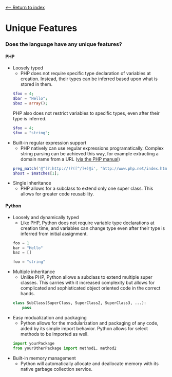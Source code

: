 [<-- Return to index](../README.md)
# Unique Features

### Does the language have any unique features?
#### PHP
* Loosely typed
	- PHP does not require specific type declaration of variables at creation. Instead, their types can be inferred based upon what is stored in them.
	```php
    $foo = 4;
    $bar = "Hello";
    $baz = array();
    ```
    PHP also does not restrict variables to specific types, even after their type is inferred.
    ```php
    $foo = 4;
    $foo = "string";
    ```
* Built-in regular expression support
	- PHP natively can use regular expressions programatically. Complex string parsing can be achieved this way, for example extracting a domain name from a URL ([via the PHP manual](https://secure.php.net/manual/en/function.preg-match.php))
	```php
    preg_match('@^(?:http://)?([^/]+)@i', "http://www.php.net/index.html", $matches);
	$host = $matches[1];
    ```
* Single inheritance
	- PHP allows for a subclass to extend only one super class. This allows for greater code reusability.
#### Python
* Loosely and dynamically typed
	- Like PHP, Python does not require variable type declarations at creation time, and variables can change type even after their type is inferred from initial assignment.
	```python
    foo = 1
    bar = "Hello"
    baz = []
    
    foo = "string"
    ```
* Multiple inheritance
	- Unlike PHP, Python allows a subclass to extend multiple super classes. This carries with it increased complexity but allows for complicated and sophisticated object oriented code in the correct hands.
	```python
    class SubClass(SuperClass, SuperClass2, SuperClass3, ...):
    	pass
    ```
* Easy modualization and packaging
	- Python allows for the modularization and packaging of any code, aided by its simple import behavior. Python allows for select methods to be imported as well.
	```python
	import yourPackage
	from yourOtherPackage import method1, method2
    ```
* Built-in memory management
	- Python will automatically allocate and deallocate memory with its native garbage collection service.
